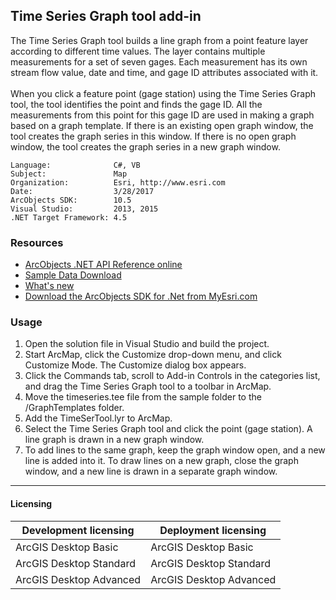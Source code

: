 ## Time Series Graph tool add-in

  <div xmlns="http://www.w3.org/1999/xhtml" xmlns:my="http://schemas.microsoft.com/office/infopath/2003/myXSD/2006-02-10T23:25:53">The Time Series Graph tool builds a line graph from a point feature layer according to different time values. The layer contains multiple measurements for a set of seven gages. Each measurement has its own stream flow value, date and time, and gage ID attributes associated with it.</div>
  <div xmlns="http://www.w3.org/1999/xhtml" xmlns:my="http://schemas.microsoft.com/office/infopath/2003/myXSD/2006-02-10T23:25:53"> </div>
  <div xmlns="http://www.w3.org/1999/xhtml" xmlns:my="http://schemas.microsoft.com/office/infopath/2003/myXSD/2006-02-10T23:25:53">When you click a feature point (gage station) using the Time Series Graph tool, the tool identifies the point and finds the gage ID. All the measurements from this point for this gage ID are used in making a graph based on a graph template. If there is an existing open graph window, the tool creates the graph series in this window. If there is no open graph window, the tool creates the graph series in a new graph window. </div>  


<!-- TODO: Fill this section below with metadata about this sample-->
```
Language:              C#, VB
Subject:               Map
Organization:          Esri, http://www.esri.com
Date:                  3/28/2017
ArcObjects SDK:        10.5
Visual Studio:         2013, 2015
.NET Target Framework: 4.5
```

### Resources

* [ArcObjects .NET API Reference online](http://desktop.arcgis.com/en/arcobjects/latest/net/webframe.htm)  
* [Sample Data Download](../../releases)  
* [What's new](http://desktop.arcgis.com/en/arcobjects/latest/net/webframe.htm#05247c04-bfd9-4e36-ae09-bc6e833c3b14.htm)  
* [Download the ArcObjects SDK for .Net from MyEsri.com](https://my.esri.com/)  

### Usage
1. Open the solution file in Visual Studio and build the project.   
1. Start ArcMap, click the Customize drop-down menu, and click Customize Mode. The Customize dialog box appears.  
1. Click the Commands tab, scroll to Add-in Controls in the categories list, and drag the Time Series Graph tool to a toolbar in ArcMap.   
1. Move the timeseries.tee file from the sample folder to the <your ArcGIS Desktop install location>/GraphTemplates folder.  
1. Add the TimeSerTool.lyr to ArcMap.   
1. Select the Time Series Graph tool and click the point (gage station). A line graph is drawn in a new graph window.   
1. To add lines to the same graph, keep the graph window open, and a new line is added into it. To draw lines on a new graph, close the graph window, and a new line is drawn in a separate graph window.   









---------------------------------

#### Licensing  
| Development licensing | Deployment licensing | 
| ------------- | ------------- | 
| ArcGIS Desktop Basic | ArcGIS Desktop Basic |  
| ArcGIS Desktop Standard | ArcGIS Desktop Standard |  
| ArcGIS Desktop Advanced | ArcGIS Desktop Advanced |  


